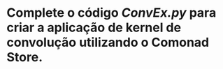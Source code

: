 # Complete o código *ConvEx.py* para criar a aplicação de kernel de convolução utilizando o Comonad Store.
